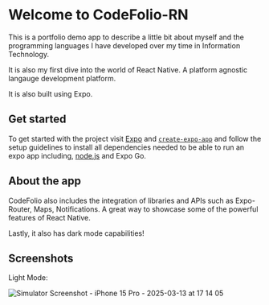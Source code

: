 # Welcome to CodeFolio-RN

This is a portfolio demo app to describe a little bit about myself and the programming languages I have developed over my time in 
Information Technology.

It is also my first dive into the world of React Native. A platform agnostic langauge development platform.

It is also built using Expo.

## Get started

To get started with the project visit [Expo](https://expo.dev) and [`create-expo-app`](https://www.npmjs.com/package/create-expo-app) and
follow the setup guidelines to install all dependencies needed to be able to run an expo app including, [node.js](https://nodejs.org/en)
and Expo Go.

## About the app

CodeFolio also includes the integration of libraries and APIs such as Expo-Router, Maps, Notifications. A great way to showcase some of the
powerful features of React Native.

Lastly, it also has dark mode capabilities!

## Screenshots
Light Mode:

![Simulator Screenshot - iPhone 15 Pro - 2025-03-13 at 17 14 05](https://github.com/user-attachments/assets/85b80e9a-81f6-48f0-8523-8b18ab5dfbbf)
